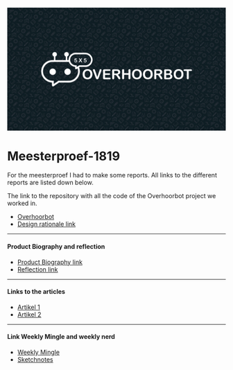 ![afbeelding van een appel](/img/Apple.png)
# Meesterproef-1819
For the meesterproef I had to make some reports.
All links to the different reports are listed down below.

The link to the repository with all the code of the Overhoorbot project we worked in.

- [Overhoorbot](https://github.com/Arash217/meesterproef-1819)
- [Design rationale link](https://designrationale-1.gitbook.io/design-rationale/)
---

#### Product Biography and reflection
- [Product Biography link](https://mitchgoudkuil94.gitbook.io/product-biografie/)
- [Reflection link](/reflectie/reflectie.md)

---
#### Links to the articles
- [Artikel 1](https://medium.com/@mitchgoudkuil94/from-thinking-to-coding-in-modules-f222b4303cbe)
- [Artikel 2](https://medium.com/@mitchgoudkuil94/the-power-of-basic-cssanimations-2ab873f676b0)
---
#### Link Weekly Mingle and weekly nerd
- [Weekly Mingle](/weeklyMingle/weeklymingle.md)
- [Sketchnotes](/sketch-notes/sketchnotes.md)
